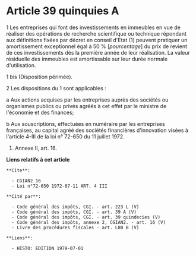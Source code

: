 # Article 39 quinquies A

1  Les entreprises qui font des investissements en immeubles en vue de réaliser des opérations de recherche scientifique ou
technique répondant aux définitions fixées par décret en conseil d'Etat (1) peuvent pratiquer un amortissement exceptionnel
égal à 50 % [*pourcentage*] du prix de revient de ces investissements dès la première année de leur réalisation. La valeur
résiduelle des immeubles est amortissable sur leur durée normale d'utilisation.

1 bis  (Disposition périmée).

2  Les dispositions du 1 sont applicables :

a  Aux actions acquises par les entreprises auprès des sociétés ou organismes publics ou privés agréés à cet effet par le
ministre de l'économie et des finances;

b  Aux souscriptions, effectuées en numéraire par les entreprises françaises, au capital agréé des sociétés financières
d'innovation visées à l'article 4-III de la loi n° 72-650 du 11 juillet 1972.

1)  Annexe II, art. 16.

**Liens relatifs à cet article**

	**Cite**:

	  - CGIAN2 16
	  - Loi n°72-650 1972-07-11 ART. 4 III

	**Cité par**:

	  - Code général des impôts, CGI. - art. 223 L (V)
	  - Code général des impôts, CGI. - art. 39 A (V)
	  - Code général des impôts, CGI. - art. 39 quindecies (V)
	  - Code général des impôts, annexe 2, CGIAN2. - art. 16 (V)
	  - Livre des procédures fiscales - art. L80 B (V)

	**Liens**:

	  - HISTO: EDITION 1979-07-01
